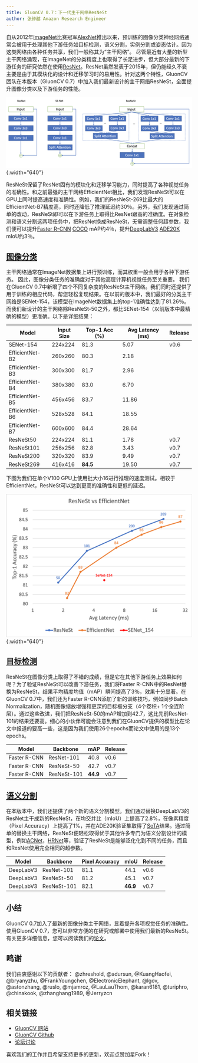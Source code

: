 ```yaml
---
title: GluonCV 0.7：下一代主干网络ResNeSt
author: 张钟越 Amazon Research Engineer
---
```


自从2012年[ImageNet](http://www.image-net.org/challenges/LSVRC/2012/)比赛冠军[AlexNet](https://zh.wikipedia.org/wiki/AlexNet)推出以来，预训练的图像分类神经网络通常会被用于处理其他下游任务如目标检测，语义分割，实例分割或姿态估计。因为这类网络由各种任务共享，我们一般称其为“主干网络”。 尽管最近有大量的新型主干网络涌现，在ImageNet的分类精度上也取得了长足进步，但大部分最新的下游任务的研究依然在使用[ResNet](https://arxiv.org/abs/1512.03385)。ResNet虽然发表于2015年，但仍能经久不衰主要是由于其模块化的设计和迁移学习时的易用性。针对这两个特性，GluonCV团队在本版本（GluonCV 0.7）中加入我们最新设计的主干网络ResNeSt，全面提升图像分类以及下游任务的性能。

![](img/gluon-cv-0.7-resnest.png){:width="640"}

ResNeSt保留了ResNet固有的模块化和迁移学习能力，同时提高了各种视觉任务的准确性。和之前最强的主干网络EfficientNet相比，我们发现ResNeSt可以在GPU上同时提高速度和准确性。例如，我们的ResNeSt-269比最大的EfficientNet-B7精度高，同时还降低了推理延迟约30％。另外，我们发现通过简单的改动，ResNeSt即可以在下游任务上取得比ResNet跟高的准确度。在对象检测和语义分割这两项任务中，把ResNet换成ResNeSt，无需调整任何超参数，我们便可以提升[Faster R-CNN](https://arxiv.org/abs/1506.01497) [COCO](http://cocodataset.org) mAP约4％，提升[DeepLabV3](https://arxiv.org/abs/1706.05587) [ADE20K](https://groups.csail.mit.edu/vision/datasets/ADE20K/) mIoU约3％。

## [图像分类](https://gluon-cv.mxnet.io/model_zoo/classification.html#resnest)

主干网络通常在ImageNet数据集上进行预训练，而其权重一般会用于各种下游任务。 因此，图像分类任务的准确度对于其他高层计算机视觉任务至关重要。 我们在GluonCV 0.7中新增了四个不同复杂度的ResNeSt主干网络。我们同时还提供了用于训练的相应代码，帮您轻松复现结果。在以前的版本中，我们最好的分类主干网络是SENet-154，该模型在ImageNet数据集上的top-1准确性达到了81.26％。而我们新设计的主干网络除ResNeSt-50之外，都比SENet-154（以前版本中最精确的模型）更准确。以下是详细结果：

| Model           | Input Size | Top-1 Acc (%) | Avg Latency (ms) | Release | 
| --------------- | ---------- | ------------- | ---------------- | ------- |
| SENet-154       | 224x224    | 81.3          | 5.07             | v0.6    |
| EfficientNet-B2 | 260x260    | 80.3          | 2.18             |         |
| EfficientNet-B3 | 300x300    | 81.7 	       | 2.96             |         |
| EfficientNet-B4 | 380x380    | 83.0          | 6.70             |         |
| EfficientNet-B5 | 456x456    | 83.7          | 11.86            |         |
| EfficientNet-B6 | 528x528    | 84.1          | 18.55            |         |
| EfficientNet-B7 | 600x600    | 84.4          | 28.64            |         |
| ResNeSt50       | 224x224    | 81.1          | 1.78             | v0.7    |
| ResNeSt101      | 256x256    | 82.8          | 3.43             | v0.7    |
| ResNeSt200      | 320x320    | 83.9          | 9.49             | v0.7    |
| ResNeSt269      | 416x416    | **84.5**      | 19.50            | v0.7    |

下图为我们在单个V100 GPU上使用批大小16进行推理的速度测试。相较于EfficientNet，ResNeSt可以达到更高的准确性和更低的延迟。

![](img/gluon-cv-0.7-resnest_vs_efficientnet.png){:width="640"}

## [目标检测](https://gluon-cv.mxnet.io/model_zoo/detection.html#id65)

ResNeSt在图像分类上取得了不错的成绩，但是它在其他下游任务上效果如何呢？为了验证ResNeSt可以改善下游任务，我们将Faster R-CNN中的ResNet替换为ResNeSt，结果平均精度均值（mAP）瞬间提高了3％，效果十分显著。在GluonCV 0.7中，我们还为Faster R-CNN添加了新的训练技巧，例如同步Batch Normalization，随机图像缩放增强和更深的目标框分支（4个卷积+ 1个全连阶层）。通过这些改进，我们把ResNeSt-50的mAP增加到42.7，这比先前ResNet-101的结果还要高。细心的小伙伴可能会注意到我们在GluonCV提供的模型比在论文中报道的要高一些，这是因为我们使用26个epochs而论文中使用的是13个epochs。

| Model        | Backbone    | mAP      | Release |
| ------------ | ----------- | -------- | ------- |
| Faster R-CNN | ResNet-101  | 40.8     | v0.6    |
| Faster R-CNN | ResNeSt-50  | 42.7     | v0.7    |
| Faster R-CNN | ResNeSt-101 | **44.9** | v0.7    |

## [语义分割](https://gluon-cv.mxnet.io/model_zoo/segmentation.html#ade20k-dataset)

在本版本中，我们还提供了两个新的语义分割模型。我们通过替换DeepLabV3的ResNet主干成新的ResNeSt，在均交并比（mIoU）上提高了2.8%，在像素精度（Pixel Accuracy）上提高了1%，并在ADE20K验证集取得了[SoTA](https://paperswithcode.com/sota/semantic-segmentation-on-ade20k?p=resnest-split-attention-networks)结果。通过简单的替换主干网络，ResNeSt便轻松取得优于其他许多专门为语义分割设计的模型，例如[ACNet](https://arxiv.org/abs/1908.03930)，[HRNet](https://arxiv.org/abs/1908.07919)等，验证了ResNeSt是能够泛化化到不同的任务，而且和ResNet使用完全相同的超参数。

| Model     | Backbone    | Pixel Accuracy | mIoU     | Release |
| --------- | ----------- | -------------- | -------- | ------- |
| DeepLabV3 | ResNet-101  | 81.1           | 44.1     | v0.6    |
| DeepLabV3 | ResNeSt-50  | 81.2           | 45.1     | v0.7    |
| DeepLabV3 | ResNeSt-101 | 82.1           | **46.9** | v0.7    |

## 小结

GluonCV 0.7加入了最新的图像分类主干网络，显着提升各项视觉任务的准确性。使用GluonCV 0.7，您可以非常方便的在研究或部署中使用我们最新的ResNeSt。有关更多详细信息，您可以阅读我们的[论文](https://arxiv.org/abs/2004.08955)。

## 鸣谢

我们由衷感谢以下的贡献者：
@zhreshold, @adursun, @KuangHaofei, @bryanyzhu, @FrankYoungchen, @ElectronicElephant, @lgov, @astonzhang, @ruslo, @mjamroz, @LauLauThom, @karan6181, @turiphro, @chinakook, @zhanghang1989, @Jerryzcn

## 相关链接

- [GluonCV 网站](https://gluon-cv.mxnet.io/index.html)
- [GluonCV Github](https://github.com/dmlc/gluon-cv)
- [论坛讨论](https://discuss.gluon.ai/)

喜欢我们的工作并且希望支持更多的更新，欢迎点赞加星Fork！
